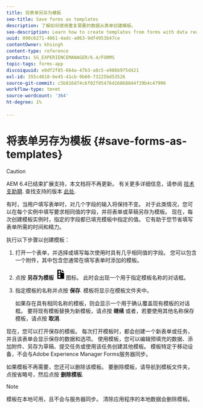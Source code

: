 ```yaml
---
title: 将表单另存为模板
seo-title: Save forms as templates
description: 了解如何使用重复需要的数据从表单创建模板。
seo-description: Learn how to create templates from forms with data required repeatedly.
uuid: 090c6271-4061-4adc-a063-9df4953b47ce
contentOwner: khsingh
content-type: reference
products: SG_EXPERIENCEMANAGER/6.4/FORMS
topic-tags: forms-app
discoiquuid: e0df2f85-664a-47b3-a8c5-e986b975d421
exl-id: 355c4810-6e45-41cb-9b60-73225bd53526
source-git-commit: c5b816d74c6f02f85476d16868844f39b4c47996
workflow-type: tm+mt
source-wordcount: '364'
ht-degree: 1%

---
```


# 将表单另存为模板 {#save-forms-as-templates}

>[!CAUTION]
>
>AEM 6.4已结束扩展支持，本文档将不再更新。 有关更多详细信息，请参阅 [技术支助期](https://helpx.adobe.com/cn/support/programs/eol-matrix.html). 查找支持的版本 [此处](https://experienceleague.adobe.com/docs/).

有时，当用户填写表单时，对几个字段的输入将保持不变。 对于此类情况，您可以在每个实例中填写要求相同值的字段，并将表单或草稿另存为模板。 现在，每次创建模板实例时，指定的字段都已填充模板中指定的值。 它有助于您节省填写表单所需的时间和精力。

执行以下步骤以创建模板：

1. 打开一个表单，并选择或填写每次使用时具有几乎相同值的字段。 您可以包含一个附件，其中包含您通常在填写表单时添加的模板。
1. 点按 **另存为模板** ![save_as_template](assets/save_as_template.png)图标。 此时会出现一个用于指定模板名称的对话框。
1. 指定模板的名称并点按 **保存**. 模板将显示在模板文件夹中。

   如果存在具有相同名称的模板，则会显示一个用于确认覆盖现有模板的对话框。 要将现有模板替换为新模板，请点按 **继续** 或者，若要使用其他名称保存模板，请点按 **取消**.

现在，您可以打开保存的模板。 每次打开模板时，都会创建一个新表单或任务，并且该表单会显示保存的数据和选项。 使用模板，您可以编辑预填充的数据、添加附件、另存为草稿、提交任务或使用该任务创建其他模板。 模板特定于移动设备，不会与Adobe Experience Manager Forms服务器同步。

如果模板不再需要，您还可以删除该模板。 要删除模板，请导航到模板文件夹，点按省略号，然后点按 **删除模板**.

>[!NOTE]
>
>模板在本地可用，且不会与服务器同步。 清除应用程序的本地数据会删除模板。
